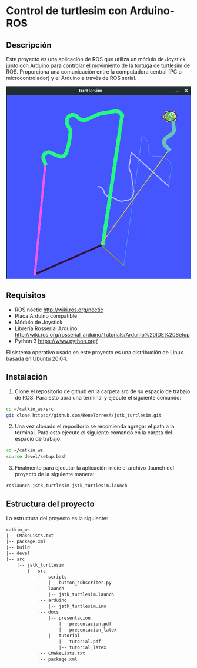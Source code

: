
# Control de turtlesim con Arduino-ROS
## Descripción
Este proyecto es una aplicación de ROS que utiliza un módulo de Joystick junto con Arduino para controlar el movimiento de la tortuga de turtlesim de ROS. Proporciona una comunicación entre la computadora central (PC o microcontrolador) y el Arduino a través de ROS serial.


![Aplicación ROS](/src/docs/presentacion/presentacion_latex/images/turtlesim.png)



## Requisitos
- ROS noetic http://wiki.ros.org/noetic
- Placa Arduino compatible
- Módulo de Joystick
- Librería Rosserial Arduino http://wiki.ros.org/rosserial_arduino/Tutorials/Arduino%20IDE%20Setup
- Python 3 https://www.python.org/

El sistema operativo usado en este proyecto es una distribución de Linux basada en Ubuntu 20.04.


## Instalación
1. Clone el repositorio de github en la carpeta src de su espacio de trabajo de ROS. Para esto abra una terminal y ejecute el siguiente comando:


```sh
cd ~/catkin_ws/src
git clone https://github.com/ReneTorresA/jstk_turtlesim.git
```
2. Una vez clonado el repositorio se recomienda agregar el path a la terminal. Para esto ejecute el siguiente comando en la carpta del espacio de trabajo:
```sh
cd ~/catkin_ws
source devel/setup.bash 
```

3. Finalmente para ejecutar la aplicación inicie el archivo .launch del proyecto de la siguiente manera:
```sh
roslaunch jstk_turtlesim jstk_turtlesim.launch
```


## Estructura del proyecto

La estructura del proyecto es la siguiente:

    catkin_ws
    |-- CMakeLists.txt
    |-- package.xml
    |-- build
    |-- devel
    |-- src
        |-- jstk_turtlesim
            |-- src
                |-- scripts
                    |-- button_subscriber.py
                |-- launch
                    |-- jstk_turtlesim.launch
                |-- arduino
                    |-- jstk_turtlesim.ino
                |-- docs
                    |-- presentacion
                        |-- presentacion.pdf
                        |-- presentacion_latex
                    |-- tutorial
                        |-- tutorial.pdf
                        |-- tutorial_latex
                |-- CMakeLists.txt
                |-- package.xml
